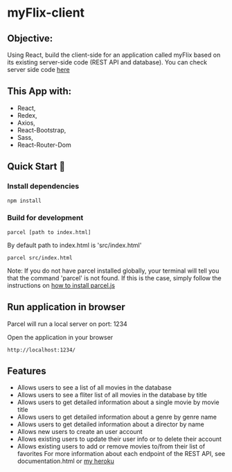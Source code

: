 # myFlix-client

 ## Objective:
Using React, build the client-side for an application called myFlix based on
its existing server-side code (REST API and database).
You can check server side code [here](https://github.com/imatsuhira/movie_api)

## This App with:
   * React,
   * Redex,
   * Axios,
   * React-Bootstrap,
   * Sass,
   * React-Router-Dom

## Quick Start 🚀
### Install dependencies
```
npm install
```
### Build for development
```
parcel [path to index.html] 
```
By default path to index.html is 'src/index.html'
```
parcel src/index.html
```
Note: If you do not have parcel installed globally, your terminal will tell you that the command 'parcel' is not found. If this is the case, simply follow the instructions on [how to install parcel.js](https://parceljs.org/getting_started.html)

## Run application in browser
Parcel will run a local server on port: 1234

Open the application in your browser
```
http://localhost:1234/
```

## Features
   * Allows users to see a list of all movies in the database
   * Allows users to see a fliter list of all movies in the database by title
   * Allows users to get detailed information about a single movie by movie title
   * Allows users to get detailed information about a genre by genre name
   * Allows users to get detailed information about a director by name
   * Allows new users to create an user account
   * Allows existing users to update their user info or to delete their account
   * Allows existing users to add or remove movies to/from their list of favorites
For more information about each endpoint of the REST API, see documentation.html or [my heroku](https://my-flix-api-practice.herokuapp.com/documentation.html)





